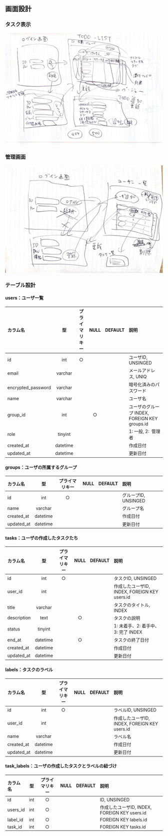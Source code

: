 ## 画面設計

### タスク表示
![](memo_image_todo.jpg)

### 管理画面
![](memo_image_admin.jpg)

### テーブル設計

#### users：ユーザ一覧
| カラム名 | 型 | プライマリキー | NULL | DEFAULT | 説明 |
|:-----------|:------------:|:------------:|:------------:|:------------|:------------|
| id | int | ○ | | | ユーザID, UNSINGED |
| email | varchar | | | | メールアドレス, UNIQ |
| encrypted_password | varchar | | | | 暗号化済みのパスワード |
| name | varchar | | | | ユーザ名 |
| group_id | int | | ○ | | ユーザのグループ INDEX, FOREIGN KEY groups.id |
| role | tinyint | | | | 1: 一般, 2:  管理者 |
| created_at | datetime | | | | 作成日付 |
| updated_at | datetime | | | | 更新日付 |

#### groups：ユーザの所属するグループ
| カラム名 | 型 | プライマリキー | NULL | DEFAULT | 説明 |
|:-----------|:------------:|:------------:|:------------:|:------------|:------------|
| id | int | ○ | | | グループID, UNSINGED |
| name | varchar | | | | グループ名 |
| created_at | datetime | | | | 作成日付 |
| updated_at | datetime | | | | 更新日付 |

#### tasks：ユーザの作成したタスクたち
| カラム名 | 型 | プライマリキー | NULL | DEFAULT | 説明 |
|:-----------|:------------:|:------------:|:------------:|:------------|:------------|
| id | int | ○ | | | タスクID, UNSINGED |
| user_id | int | | | | 作成したユーザID, INDEX, FOREIGN KEY users.id |
| title | varchar | | | | タスクのタイトル, INDEX |
| description | text | | ○ | | タスクの説明 |
| status | tinyint | | | | 1: 未着手、2: 着手中、3: 完了 INDEX |
| end_at | datetime | | ○ | | タスクの終了日付 |
| created_at | datetime | | | | 作成日付 |
| updated_at | datetime | | | | 更新日付 |

#### labels：タスクのラベル
| カラム名 | 型 | プライマリキー | NULL | DEFAULT | 説明 |
|:-----------|:------------:|:------------:|:------------:|:------------|:------------|
| id | int | ○ | | | ラベルID, UNSINGED |
| user_id | int | | | | 作成したユーザID, INDEX, FOREIGN KEY users.id |
| name | varchar | | | | ラベル名 |
| created_at | datetime | | | | 作成日付 |
| updated_at | datetime | | | | 更新日付 |

#### task_labels：ユーザの作成したタスクとラベルの紐づけ
| カラム名 | 型 | プライマリキー | NULL | DEFAULT | 説明 |
|:-----------|:------------:|:------------:|:------------:|:------------|:------------|
| id | int | ○ | | | ID, UNSINGED |
| users_id | int | ○ | | | 作成したユーザID, INDEX, FOREIGN KEY users.id |
| label_id | int | ○ | | | FOREIGN KEY labels.id |
| task_id | int | ○ | | | FOREIGN KEY tasks.id |

